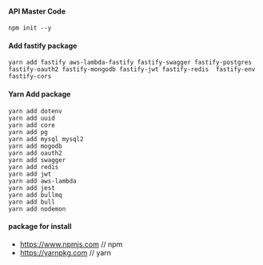 #### API Master Code
```
npm init --y
```
#### Add fastify package
```
yarn add fastify aws-lambda-fastify fastify-swagger fastify-postgres fastify-oauth2 fastify-mongodb fastify-jwt fastify-redis  fastify-env  fastify-cors
```
#### Yarn Add package
```
yarn add dotenv
yarn add uuid
yarn add core
yarn add pg
yarn add mysql mysql2
yarn add mogodb
yarn add oauth2
yarn add swagger
yarn add redis
yarn add jwt
yarn add aws-lambda
yarn add jest
yarn add bullmq
yarn add bull
yarn add nodemon
```
#### package for install 
- https://www.npmjs.com // npm 
- https://yarnpkg.com // yarn